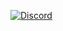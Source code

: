 [![Discord](https://easylanyard.glitch.me/profile/620492146406981642?eaooe)](https://discord.com/users/620492146406981642)
